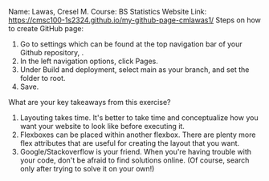Name: Lawas, Cresel M.
Course: BS Statistics
Website Link: https://cmsc100-1s2324.github.io/my-github-page-cmlawas1/
Steps on how to create GitHub page:
1. Go to settings which can be found at the top navigation bar of your Github repository, .
2. In the left navigation options, click Pages.
3. Under Build and deployment, select main as your branch, and set the folder to root.
4. Save.

What are your key takeaways from this exercise?
1. Layouting takes time. It's better to take time and conceptualize how you want your website to look like before executing it.
2. Flexboxes can be placed within another flexbox. There are plenty more flex attributes that are useful for creating the layout that you want.
3. Google/Stackoverflow is your friend. When you're having trouble with your code, don't be afraid to find solutions online. (Of course, search only after trying to solve it on your own!)
